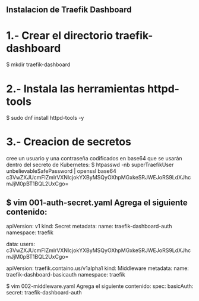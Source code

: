 ## Instalacion de Traefik Dashboard

# 1.- Crear el directorio traefik-dashboard
$ mkdir traefik-dashboard

# 2.- Instala las herramientas httpd-tools
$ sudo dnf install httpd-tools -y

# 3.- Creacion de secretos
cree un usuario y una contraseña codificados en base64 que se usarán dentro del secreto de Kubernetes:
$ htpasswd -nb superTraefikUser unbelievableSafePassword | openssl base64
c3VwZXJUcmFlZmlrVXNlcjokYXByMSQyOXhpMGxkeSRJWEJoRS9LdXJhcmJjM0pBT1BQL2UxCgo=

$ vim 001-auth-secret.yaml
Agrega el siguiente contenido:
---
apiVersion: v1
kind: Secret
metadata:
  name: traefik-dashboard-auth
  namespace: traefik

data:
  users: c3VwZXJUcmFlZmlrVXNlcjokYXByMSQyOXhpMGxkeSRJWEJoRS9LdXJhcmJjM0pBT1BQL2UxCgo=

apiVersion: traefik.containo.us/v1alpha1
kind: Middleware
metadata:
  name: traefik-dashboard-basicauth
  namespace: traefik

$ vim 002-middleware.yaml
Agrega el siguiente contenido:
spec:
  basicAuth:
    secret: traefik-dashboard-auth

